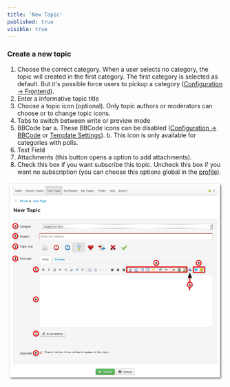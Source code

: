 ```yaml
---
title: 'New Topic'
published: true
visible: true
---
```


### Create a new topic

1. Choose the correct category. When a user selects no category, the topic will created in the first category. The first category is selected as default. But it's possible force users to pickup a category ([Configuration -> Frontend](../../../../manual/backend/configuration/frontend)).
2. Enter a informative topic title
3. Choose a topic icon (optional). Only topic authors or moderators can choose or to change topic icons.
4. Tabs to switch between write or preview mode
5. BBCode bar
   a. These BBCode icons can be disabled ([Configuration -> BBCode](../../../../manual/backend/configuration/bbcode) or [Template Settings](../../../../manual/backend/templates/edit-template-settings)).
   b. This icon is only available for categories with polls.
6. Text Field
7. Attachments (this button opens a option to add attachments).
8. Check this box if you want subscribe this topic. Uncheck this box if you want no subscription (you can choose this options global in the [profile](../../../../manual/frontend/crypsis/profile)).

![](new_topic.png)